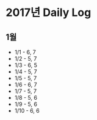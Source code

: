 # 2017년 Daily Log
## 1월
* 1/1 - 6, 7
* 1/2 - 5, 7
* 1/3 - 6, 5
* 1/4 - 5, 7
* 1/5 - 5, 7
* 1/6 - 6, 7
* 1/7 - 5, 7
* 1/8 - 5, 6
* 1/9 - 5, 6
* 1/10 - 6, 6
